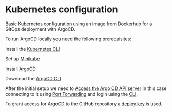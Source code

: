 # Kubernetes configuration

Basic Kubernetes configuration using an image from Dockerhub for a GitOps deployment with ArgoCD.

To run ArgoCD locally you need the following prerequisites:

Install the [Kubernetes CLI](https://kubernetes.io/docs/tasks/tools/)

Set up [Minikube](https://minikube.sigs.k8s.io/docs/start/)

Install [ArgoCD](https://argo-cd.readthedocs.io/en/stable/getting_started/#1-install-argo-cd)

Download the [ArgoCD CLI](https://argo-cd.readthedocs.io/en/stable/getting_started/#2-download-argo-cd-cli)

After the initial setup we need to [Access the Argo CD API server](https://argo-cd.readthedocs.io/en/stable/getting_started/#3-access-the-argo-cd-api-server)
In this case connecting to it using [Port Forwarding](https://argo-cd.readthedocs.io/en/stable/getting_started/#port-forwarding) and login using the [CLI](https://argo-cd.readthedocs.io/en/stable/getting_started/#4-login-using-the-cli). 

To grant access for ArgoCD to the GitHub repository a [deploy key](https://docs.github.com/en/developers/overview/managing-deploy-keys) is used.